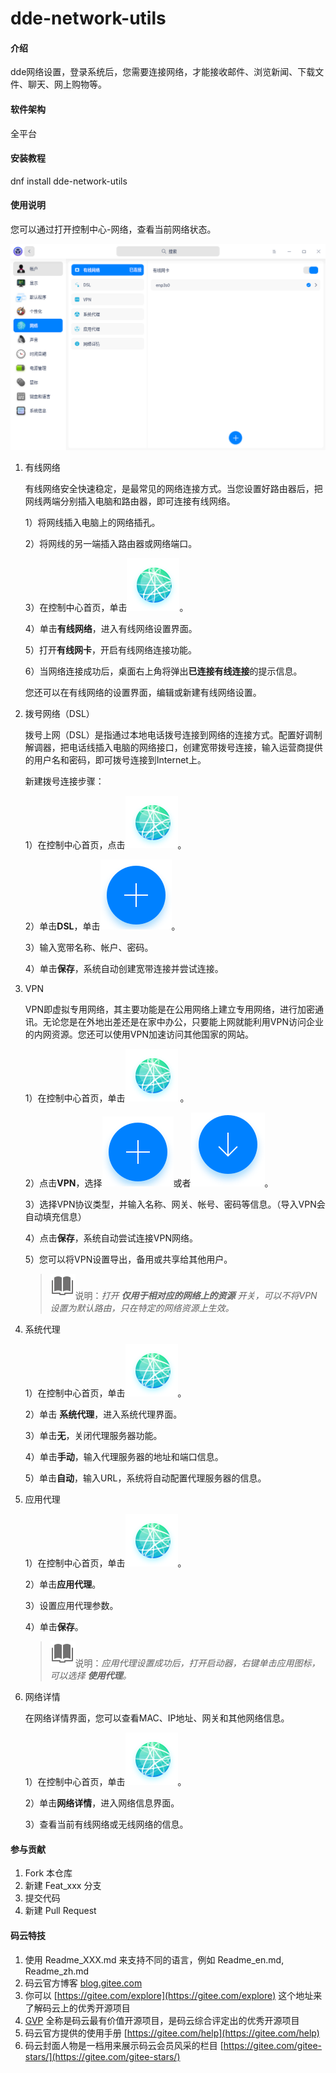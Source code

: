 # dde-network-utils

#### 介绍
dde网络设置，登录系统后，您需要连接网络，才能接收邮件、浏览新闻、下载文件、聊天、网上购物等。

#### 软件架构
全平台


#### 安装教程

dnf install dde-network-utils

#### 使用说明

您可以通过打开控制中心-网络，查看当前网络状态。

![](images/54.png)

1. 有线网络

   有线网络安全快速稳定，是最常见的网络连接方式。当您设置好路由器后，把网线两端分别插入电脑和路由器，即可连接有线网络。

   1）将网线插入电脑上的网络插孔。

   2）将网线的另一端插入路由器或网络端口。

   3）在控制中心首页，单击![](images/icon97-o.svg)。

   4）单击**有线网络**，进入有线网络设置界面。

   5）打开**有线网卡**，开启有线网络连接功能。

   6）当网络连接成功后，桌面右上角将弹出**已连接有线连接**的提示信息。

   您还可以在有线网络的设置界面，编辑或新建有线网络设置。

2. 拨号网络（DSL）

   拨号上网（DSL）是指通过本地电话拨号连接到网络的连接方式。配置好调制解调器，把电话线插入电脑的网络接口，创建宽带拨号连接，输入运营商提供的用户名和密码，即可拨号连接到Internet上。

   新建拨号连接步骤：

   1）在控制中心首页，点击![](images/icon97-o.svg)。

   2）单击**DSL**，单击![](images/icon50-o.svg)。

   3）输入宽带名称、帐户、密码。

   4）单击**保存**，系统自动创建宽带连接并尝试连接。

3. VPN

   VPN即虚拟专用网络，其主要功能是在公用网络上建立专用网络，进行加密通讯。无论您是在外地出差还是在家中办公，只要能上网就能利用VPN访问企业的内网资源。您还可以使用VPN加速访问其他国家的网站。

   1）在控制中心首页，单击![](images/icon97-o.svg) 。

   2）点击**VPN**，选择![](images/icon50-o.svg)或者![](images/icon84-o.svg)。

   3）选择VPN协议类型，并输入名称、网关、帐号、密码等信息。（导入VPN会自动填充信息）

   4）点击**保存**，系统自动尝试连接VPN网络。

   5）您可以将VPN设置导出，备用或共享给其他用户。

   > ![](images/icon99-o.svg)说明：*打开 **仅用于相对应的网络上的资源** 开关，可以不将VPN设置为默认路由，只在特定的网络资源上生效。*

4. 系统代理

   1）在控制中心首页，单击![](images/icon97-o.svg)。

   2）单击 **系统代理**，进入系统代理界面。

   3）单击**无**，关闭代理服务器功能。

   4）单击**手动**，输入代理服务器的地址和端口信息。

   5）单击**自动**，输入URL，系统将自动配置代理服务器的信息。

5. 应用代理

   1）在控制中心首页，单击![](images/icon97-o.svg)。

   2）单击**应用代理**。

   3）设置应用代理参数。

   4）单击**保存**。

   > ![](images/icon99-o.svg)说明：*应用代理设置成功后，打开启动器，右键单击应用图标，可以选择 **使用代理**。*

6. 网络详情

   在网络详情界面，您可以查看MAC、IP地址、网关和其他网络信息。

   1）在控制中心首页，单击![](images/icon97-o.svg)。

   2）单击**网络详情**，进入网络信息界面。

   3）查看当前有线网络或无线网络的信息。

   

#### 参与贡献

1.  Fork 本仓库
2.  新建 Feat_xxx 分支
3.  提交代码
4.  新建 Pull Request


#### 码云特技

1.  使用 Readme\_XXX.md 来支持不同的语言，例如 Readme\_en.md, Readme\_zh.md
2.  码云官方博客 [blog.gitee.com](https://blog.gitee.com)
3.  你可以 [https://gitee.com/explore](https://gitee.com/explore) 这个地址来了解码云上的优秀开源项目
4.  [GVP](https://gitee.com/gvp) 全称是码云最有价值开源项目，是码云综合评定出的优秀开源项目
5.  码云官方提供的使用手册 [https://gitee.com/help](https://gitee.com/help)
6.  码云封面人物是一档用来展示码云会员风采的栏目 [https://gitee.com/gitee-stars/](https://gitee.com/gitee-stars/)
